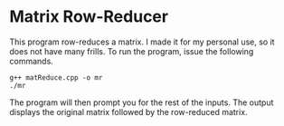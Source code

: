 # Matrix Row-Reducer

This program row-reduces a matrix. I made it for my personal use, so it does not have many frills. To run the program, issue the following commands.

```
g++ matReduce.cpp -o mr
./mr
```

The program will then prompt you for the rest of the inputs. The output displays the original matrix followed by the row-reduced matrix.